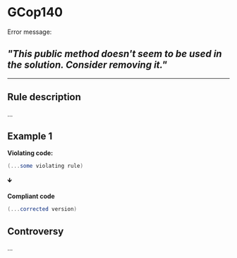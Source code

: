 # GCop140
Error message:
## *"This public method doesn't seem to be used in the solution. Consider removing it."*

---
## Rule description
...

## Example 1
**Violating code:**
```csharp
(...some violating rule)
```
🡻

**Compliant code**
```csharp
(...corrected version)
```
 
 
 ## Controversy
...
